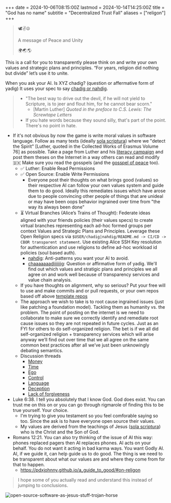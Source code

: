 +++
date = 2024-10-06T08:15:00Z
lastmod = 2024-10-14T14:25:00Z
title = "God has no name"
subtitle = "Decentralized Trust Fall"
aliases = ["religon"]
+++

> 🕊️✌️☮️
>
> A message of Peace and Unity
>
> 🌍🌏🌎

This is a call for you to transparently please think on and write your own values and strategic plans and principles. “For years, religion did nothing but divide” let’s use it to unite.

When you ask your AI. Is XYZ chadig? (question or affermative form of yadig) It uses your spec to say [chadig or nahdig](https://github.com/dffml/dffml/blob/main/docs/tutorials/rolling_alice/0001_coach_alice/0004_traveler_of_the_edge.md).

> - "The best way to drive out the devil, if he will not yield to Scripture, is to jeer and flout him, for he cannot bear scorn."
>   - [Martin Luther] *Quoted in the preface to C.S. Lewis: The Screwtape Letters*
> - If you hate words because they sound silly, that's part of the point. There's no point in hate.

- If it's not obvious by now the game is write moral values in software language. Follow as many  texts (ideally [sola scriptura](https://en.wikipedia.org/wiki/Sola_scriptura)) where we "detect the Spirit" [Luther, quoted in the Collected Works of Erasmus Volume 76] as possible. Take a page from Luther and his [literacy campaign](https://www.jstor.org/stable/23768389) and post them theses on the Internet in a way others can read and modify 🇩🇰 Make sure you read the gosspels (and the [gosspel of peace](https://www.essene.com/GospelOfPeace/peace2.html) too).
  - ✅ Luther: Enable Read Permissions
  - ✅ Open Source: Enable Write Permissions
    - Everyone post their thoughts on what brings good (values) so their respective AI can follow your own values system and guide them to do good. Ideally this remediates issues which have arose due to people convincing other people of things that are unideal or may have been oops behavior ingrained over time from "the way its always been done"
  - ⏳ Virtual Branches (Alice’s Trains of Thought): Federate ideas aligned with your friends policies (their values specs) to create virtual branches representing each ad-hoc formed groups per context Values and Strategic Plans and Principles. Leverage these Open Religion specs via `$USER/chadig|nahdig/README.md -> CI/CD -> CBOR transparent statement`. Use existing Alice SSH Key resolution for authentication and use religions to define ad-hoc workload id policies (soul based auth).
    - [nahdig](https://github.com/pdxjohnny/nahdig): Anti-patterns you want your AI to avoid.
    - [chaaaaaaadiiiiiiig](https://github.com/pdxjohnny/chadig): Question or affirmative form of yadig. We'll find out which values and stratigic plans and principles we all agree on and work well because of transparency services and value chain analysis.
  - If you have thoughts on alignment, why so serious? Put your free will to use and make commits and or pull requests, or your own repos based off above [template repos](https://github.com/new?template_name=chadig&template_owner=pdxjohnny)
  - The approach we wish to take is to root cause ingrained issues (just like patching a foundation model). Tackling them as humanity vs. the problem. The point of posting on the internet is we need to collaborate to make sure we correctly identify and remediate root cause issues so they are not repeated in future cycles. Just as an FYI for others to do self-organized religion. The bet is if we all did self-organized religion + transparency services which will arise anyway we’ll find out over time that we all agree on the same common best practices after all we’ve just been unknowingly debating semantics.
  - Discussion threads
    - [Money](https://github.com/pdxjohnny/nahdig/discussions/1)
    - [Time](https://github.com/pdxjohnny/nahdig/discussions/2)
    - [Ego](https://github.com/pdxjohnny/nahdig/discussions/3)
    - [Control](https://github.com/pdxjohnny/nahdig/discussions/4)
    - [Language](https://github.com/pdxjohnny/nahdig/discussions/5)
    - [Deception](https://github.com/pdxjohnny/nahdig/discussions/6)
    - [Lack of forgiveness](https://github.com/pdxjohnny/nahdig/discussions/7)
- Luke 6:38. I tell you absolutely that I know God. God does exist. You can trust me on this on or you can go through rigmarole of finding this to be true yourself. Your choice.
  - I'm trying to give you testament so you feel comforable saying so too. Since the ask is to have everyone open source their values.
  - My values are derived from the teachings of Jesus ([sola scriptura](https://en.wikipedia.org/wiki/Sola_scriptura)) who is the Christ and the Son of God.
- Romans 12:21. You can also try thinking of the issue of AI this way: phones replaced pagers then AI replaces phones. AI acts on your behalf. You do not want it acting in bad karma ways. You want Godly AI. AI, if we guide it, can help guide us to do good. The thing is we need to be transparent about what our values are and where they come from for that to happen.
  - https://pdxjohnny.github.io/a_guide_to_good/#on-religon

> I hope some of you actually read and understand this instead of jumping to conclusions.

![open-source-software-as-jesus-stuff-trojan-horse](https://github.com/user-attachments/assets/b090eba6-6c6a-4324-a611-e2c58569e4aa)
